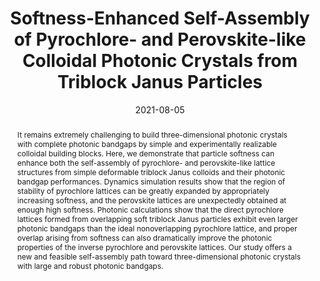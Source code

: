 ---
title: "Softness-Enhanced Self-Assembly of Pyrochlore- and Perovskite-like Colloidal Photonic Crystals from Triblock Janus Particles"
authors:
- Zhan-Wei Li
- Yu-Wei Sun
- Yan-Hui Wang
- 朱有亮
- Zhong-Yuan Lu
- Zhao-Yan Sun
date: "2021-08-05"
doi: "10.1021/acs.jpclett.1c01969"
publication_types: ["期刊文章"]
publication: "The Journal of Physical Chemistry Letters"
publication_short: "J. Phys. Chem. Lett."
abstract: "It remains extremely challenging to build three-dimensional  photonic crystals with complete photonic bandgaps by simple and  experimentally realizable colloidal building blocks. Here, we  demonstrate that particle softness can enhance both the self-assembly of  pyrochlore- and perovskite-like lattice structures from simple  deformable triblock Janus colloids and their photonic bandgap  performances. Dynamics simulation results show that the region of  stability of pyrochlore lattices can be greatly expanded by  appropriately increasing softness, and the perovskite lattices are  unexpectedly obtained at enough high softness. Photonic calculations  show that the direct pyrochlore lattices formed from overlapping soft  triblock Janus particles exhibit even larger photonic bandgaps than the  ideal nonoverlapping pyrochlore lattice, and proper overlap arising from  softness can also dramatically improve the photonic properties of the  inverse pyrochlore and perovskite lattices. Our study offers a new and  feasible self-assembly path toward three-dimensional photonic crystals  with large and robust photonic bandgaps."
url_pdf: "https://doi.org/10.1021/acs.jpclett.1c01969"
---